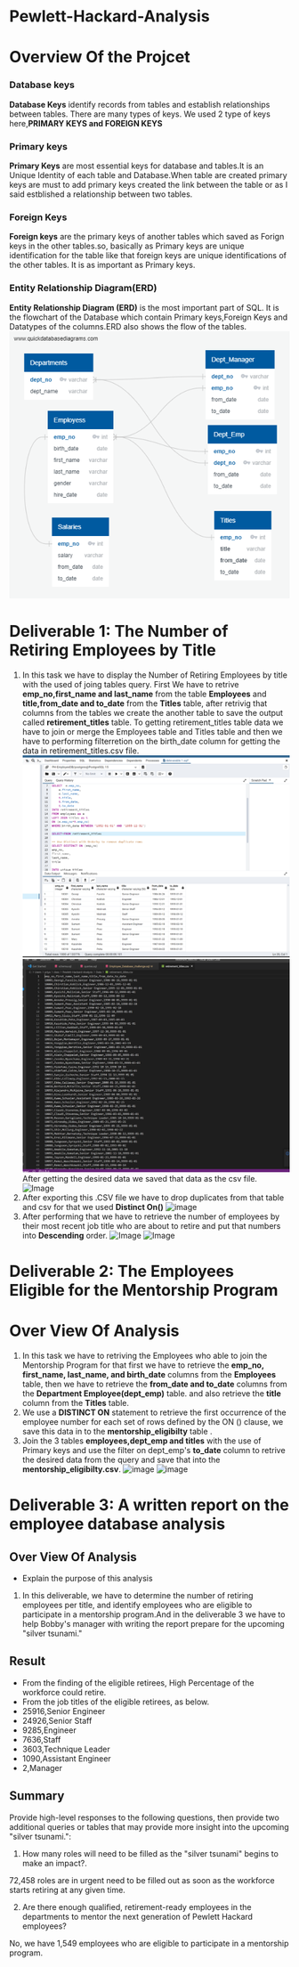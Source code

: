 # Pewlett-Hackard-Analysis
# Overview Of the Projcet

### Database keys
  **Database Keys** identify records from tables and establish relationships between tables. There are many types of keys. We used 2 type of keys here,**PRIMARY KEYS and FOREIGN KEYS**
    
### Primary keys
   **Primary Keys** are most essential keys for database and tables.It is an Unique Identity of each table and Database.When table are created primary keys are must to add primary keys created the link between the table or as I said estblished a relationship between two tables.
### Foreign Keys
   **Foreign keys** are the primary keys of another tables which saved as Forign keys in the other tables.so, basically as Primary keys are unique identification for the table like that foreign keys are unique identifications of the other tables. It is as important as Primary keys.
### Entity Relationship Diagram(ERD)
   **Entity Relationship Diagram (ERD)** is the most important part of SQL. It is the flowchart of the Database which contain Primary keys,Foreign Keys and Datatypes of the columns.ERD also shows the flow of the tables.
   ![EmployeeDB](EmployeeDB.png)
   
# Deliverable 1: The Number of Retiring Employees by Title
   1. In this task we have to display the Number of Retiring Employees by title with the used of joing tables query.
   First We have to retrive **emp_no,first_name and last_name** from the table **Employees** and **title,from_date and to_date** from the **Titles** table, after retrivig that columns from the tables we create the another table to save the output called **retirement_titles** table. To getting retirement_titles table data we have to join or merge the Employees table and Titles table and then we have to performing filterretion on the birth_date column for getting the data in retirement_titles.csv file.
   ![retirements_titles1](retirements_titles1.png)
   ![retirements_titlesCSV.1](retirements_titlesCSV.1.png)
   After getting the desired data we saved that data as the csv file.
   ![Image]()
   2. After exporting this .CSV file we have to drop duplicates from that table and csv for that we used **Distinct On()** 
   ![image]()
   3. After performing that we have to retrieve the number of employees by their most recent job title who are about to retire and put that numbers into **Descending** order.
   ![Image]()
   ![Image]()
# Deliverable 2: The Employees Eligible for the Mentorship Program
# Over View Of Analysis
 1. In this task we have to retriving the Employees who able to join the Mentorship Program  for that first we have to retrieve the **emp_no, first_name, last_name, and birth_date** columns from the **Employees** table, then we have to retrieve the **from_date and to_date** columns from the **Department Employee(dept_emp)** table.
and also retrieve the **title** column from the **Titles** table.
2. We use a **DISTINCT ON** statement to retrieve the first occurrence of the employee number for each set of rows defined by the ON () clause, we save this data in to the **mentorship_eligibilty** table .
3. Join the 3 tables **employees,dept_emp and titles** with the use of Primary keys and use the filter on dept_emp's **to_date** column to retrive the desired data from the query and save that into the **mentorship_eligibilty.csv**.
![image]()
![image]()

# Deliverable 3: A written report on the employee database analysis
## Over View Of Analysis
* Explain the purpose of this analysis
1. In this deliverable, we have to determine the number of retiring employees per title, and identify employees who are eligible to participate in a mentorship program.And in the deliverable 3 we have to help Bobby's manager with writing the report prepare for the upcoming "silver tsunami."

## Result
 * From the finding of the eligible retirees, High Percentage of the workforce could retire.
 * From the job titles of the eligible retirees, as below.
 * 25916,Senior Engineer
 * 24926,Senior Staff
 * 9285,Engineer
 * 7636,Staff
 * 3603,Technique Leader
 * 1090,Assistant Engineer
 * 2,Manager

## Summary
Provide high-level responses to the following questions, then provide two additional queries or tables that may provide more insight into the upcoming "silver tsunami.":

1) How many roles will need to be filled as the "silver tsunami" begins to make an impact?.

 72,458 roles are in urgent need to be filled out as soon as the workforce starts retiring at any given time.

2) Are there enough qualified, retirement-ready employees in the departments to mentor the next generation of Pewlett Hackard employees?

 No, we have 1,549 employees who are eligible to participate in a mentorship program.
 

